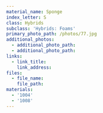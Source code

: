 ```yaml
---
material_name: Sponge
index_letter: S
class: Hybrids
subclass: 'Hybrids: Foams'
primary_photo_path: /photos/77.jpg
additional_photos:
  - additional_photo_path:
  - additional_photo_path:
links:
  - link_title:
    link_address:
files:
  - file_name:
    file_path:
materials:
  - '1004'
  - '1008'
---
```




